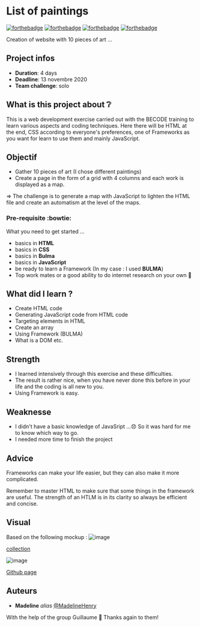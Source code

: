 # List of paintings

[![forthebadge](http://forthebadge.com/images/badges/built-with-love.svg)](http://forthebadge.com) [![forthebadge](https://forthebadge.com/images/badges/validated-html5.svg)](http://forthebadge.com) [![forthebadge](https://forthebadge.com/images/badges/made-with-javascript.svg)](http://forthebadge.com) [![forthebadge](https://forthebadge.com/images/badges/uses-css.svg)](http://forthebadge.com)

Creation of website with 10 pieces of art ...

## Project infos 

- **Duration**: 4 days
- **Deadline**: 13 novembre 2020
- **Team challenge**: solo 

## What is this project about :grey_question:

This is a web development exercise carried out with the BECODE training to learn various aspects and coding techniques. Here there will be HTML at the end, CSS according to everyone's preferences, one of Frameworks as you want for learn to use them and mainly JavaScript.

## Objectif

- Gather 10 pieces of art (I chose different paintings)
- Create a page in the form of a grid with 4 columns and each work is displayed as a map.

=> The challenge is to generate a map with JavaScript to lighten the HTML file and create an automatism at the level of the maps. 

### Pre-requisite :bowtie:

What you need to get started ...

- basics in **HTML**
- basics in **CSS**
- basics in **Bulma**
- basics in **JavaScript**
- be ready to learn a Framework (In my case : I used **BULMA**)
- Top work mates or a good ability to do internet research on your own :muscle: 

## What did I learn ?

- Create HTML code
- Generating JavaScript code from HTML code
- Targeting elements in HTML
- Create an array
- Using Framework (BULMA)
- What is a DOM
etc.

## Strength

- I learned intensively through this exercise and these difficulties.
- The result is rather nice, when you have never done this before in your life and the coding is all new to you.
- Using Framework is easy.

## Weaknesse

- I didn't have a basic knowledge of JavaSript ...:disappointed:
So it was hard for me to know which way to go.
- I needed more time to finish the project 

## Advice

Frameworks can make your life easier, but they can also make it more complicated.

Remember to master HTML to make sure that some things in the framework are useful. The strength of an HTLM is in its clarity so always be efficient and concise.

## Visual
Based on the following mockup : 
![image](https://github.com/madelinehenry/09-PaintingCollection/blob/main/img/mockup.png)

[collection](https://madelinehenry.github.io/09-PaintingCollection/.)

![image](https://github.com/madelinehenry/09-PaintingCollection/blob/main//img/PaintingCollection.png)

[Github page](https://madelinehenry.github.io/09-PaintingCollection/)
 

## Auteurs
* **Madeline** _alias_ [@MadelineHenry](https://github.com/MadelineHenry)

With the help of the group Guillaume :gift_heart:
Thanks again to them!

